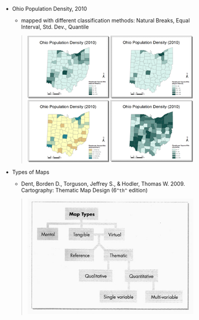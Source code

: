 * Ohio Population Density, 2010

  * mapped with different classification methods: Natural Breaks, Equal Interval, Std. Dev., Quantile

  > ![](/ThematicMapping-Viz.md/OHpopDensity.png)

* Types of Maps

  * Dent, Borden D., Torguson, Jeffrey S., & Hodler, Thomas W. 2009. Cartography: Thematic Map Design \(6`^th^` edition\)

  > ![](/ThematicMapping-Viz.md/MapTypes.jpg)



